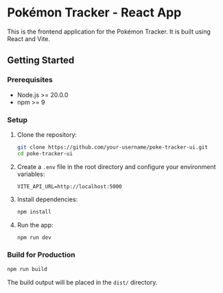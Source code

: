 # Pokémon Tracker - React App

This is the frontend application for the Pokémon Tracker. It is built using React and Vite.

## Getting Started

### Prerequisites

- Node.js >= 20.0.0
- npm >= 9

### Setup

1. Clone the repository:
   ```bash
   git clone https://github.com/your-username/poke-tracker-ui.git
   cd poke-tracker-ui
   ```

2. Create a `.env` file in the root directory and configure your environment variables:
   ```env
   VITE_API_URL=http://localhost:5000
   ```

3. Install dependencies:
   ```bash
   npm install
   ```

4. Run the app:
   ```bash
   npm run dev
   ```

### Build for Production

```bash
npm run build
```

The build output will be placed in the `dist/` directory.
